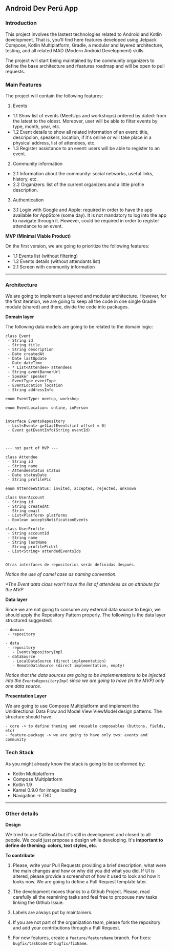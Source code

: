 ## Android Dev Perú App

### Introduction
This project involves the lastest technologies related to Android and Kotlin development. That is, you'll find here features developed using Jetpack Compose, Kotlin Multiplatform, Gradle, a modular and layered architecture, testing, and all related MAD (Modern Android Development) skills.

The project will start being maintained by the community organizers to define the base architecture and rfeatures roadmap and will be open to pull requests.


### Main Features
The project will contain the following features:
1. Events
  - 1.1 Show list of events (MeetUps and workshops) ordered by dated: from the latest to the oldest. Moreover, user will be able to filter events by type, month, year, etc.
  - 1.2 Event details to show all related information of an event: title, descripcion, speakers, location, if it's online or will take place in a physical address, list of attendees, etc.
  - 1.3 Register assistance to an event: users will be able to register to an event.
2. Community information
  - 2.1 Information about the community: social networks, useful links, history, etc.
  - 2.2 Organizers: list of the current organizers and a little profile description.
3. Authentication
  - 3.1 Login with Google and Apple: required in order to have the app available for AppStore (some day). It is not mandatory to log into the app to navigate through it. However, could be required in order to register attendance to an event.

**MVP (Minimal Viable Product)**

On the first version, we are going to prioritize the following features:

- 1.1 Events list (without filtering)
- 1.2 Events details (without attendants list)
- 2.1 Screen with community information


---


### Architecture
We are going to implement a layered and modular architecture. However, for the first iteration, we are going to keep all the code in one single Gradle module (shared) and there, divide the code into packages.


**Domain layer**

The following data models are going to be related to the domain logic:
```
class Event
 - String id
 - String title
 - String description
 - Date createdAt
 - Date lastUpdate
 - Date dateTime
 - * List<Attendee> attendees
 - String eventBannerUrl
 - Speaker speaker
 - EventType eventType
 - EventLocation location
 - String addressInfo

enum EventType: meetup, workshop

enum EventLocation: online, inPerson


interface EventsRepository
 - List<Event> getLastEvents(int offset = 0)
 - Event getEventInfo(String eventId)



--- not part of MVP ---

class Attendee
 - String id
 - String name
 - AttendeeStatus status
 - Date statusDate
 - String profilePic

enum AttendeeStatus: invited, accepted, rejected, unknown

class UserAccount
 - String id
 - String createdAt
 - String email
 - List<Platform> platforms
 - Boolean acceptsNotificationEvents

class UserProfile
 - String accountId
 - String name
 - String lastName
 - String profilePicUrl
 - List<String> attendedEventsIds


Otras interfaces de repositorios serán definidas después.

```

_Notice the use of camel case as naming convention._

_*The Event data class won't have the list of attendees as an attribute for the MVP_



**Data layer**

Since we are not going to consume any external data source to begin, we should apply the Repository Pattern properly. The following is the data layer structured suggested:
```
- domain
 - repository

- data
 - repository
   - EventsRepositoryImpl
 - dataSource
   - LocalDataSource (direct implementation)
   - RemoteDataSource (direct implementation, empty)
```
_Notice that the data sources are going to be implementations to be injected into the `EventsRepositoryImpl` since we are going to have (in the MVP) only one data source._



**Presentation Layer**

We are going to use Compose Multiplatform and implement the Unidirectional Data Flow and Model View ViewModel design patterns.
The structure should have:
```
- core -> to define theming and reusable composables (buttons, fields, etc)
- feature-package -> we are going to have only two: events and community
```

### Tech Stack
As you might already know the stack is going to be conformed by:
- Kotlin Multiplatform
- Compose Multiplatform
- Kotlin 1.9
- Kamel 0.9.0 for image loading
- Navigation -> TBD


---

### Other details

**Design**

We tried to use GalileoAi but it's still in development and closed to all people. We could just propose a design while developing. It's **important to define de theming: colors, text styles, etc**.


**To contribute**
1. Please, write your Pull Requests providing a brief description, what were the main changes and how or why did you did what you did. If UI is altered, please provide a screenshot of how it used to look and how it looks now. We are going to define a Pull Request template later.

2. The development moves thanks to a Github Project. Please, read carefully all the reamining tasks and feel free to propouse new tasks linking the Github Issue.

3. Labels are always put by maintainers.
4. If you are not part of the organization team, please fork the repository and add your contributions through a Pull Request.

4. For new features, create a `feature/featureName` branch. For fixes: `bugfix/taskCode` or `bugfix/fixName`.


 



